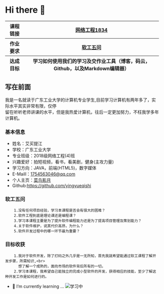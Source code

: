 # Hi there 👋

<table>
<thead>
<tr>
<th>课程链接</th>
<th><a href="https://edu.cnblogs.com/campus/gdgy/Networkengineering1834" rel="nofollow">网络工程1834</a></th>
</tr>
</thead>
<thead><tr>
<th>作业要求</th>
<th><a href="https://edu.cnblogs.com/campus/gdgy/Networkengineering1834/homework/11147" rel="nofollow">软工五问</a></th>
</tr></thead>
<thead><tr>
<th>达成目标</th>
<th>学习如何使用我们的学习及交作业工具（博客，码云，Github，以及Markdown编辑器）</th>
</tr></thead>
</table>


## 写在前面
我是一名就读于广东工业大学的计算机专业学生,目前学习计算机有两年多了，实际水平其实非常有限，仅停<br>
留在听听老师讲课的水平，但是我热爱计算机，往后一定更加努力，不枉我学多年计算机。<br>


### 基本信息
* 姓名：艾买提江
* 学校：广东工业大学
* 专业班级：2018级网络工程(4)班
* 兴趣爱好：拍短视频，看书，看美剧，健身(主攻力量)
* 学习方向：JAVA，前端(HTML5)，数字媒体
* E-Maill：1754563046@qq.com
* 个人主页：[菜鸟影月](https://www.cnblogs.com/cnzh8/)
* Github:https://github.com/yingyueqishi

### 软工五问

        1.没有任何项目经验，学习本课程是否会有很大的困难？
        2.软件工程到底是理论课还是编程课？
        3.学习本课程主要是为了提升软件编程能力还是为了提高项目管理及策划能力？
        4.关于软件维护，说其代价高昂，为什么？
        5.软件开发过程中的哪一环节最为重要？

### 目标收获
        1.我对于软件开发，除了打码之外几乎是一无所知，首先我就希望能通过软工课程了解开发步骤，所需知识,<br>
          想了解一个成熟的，面向市场的软件背后所有的一切。
        2.学习本课程，我希望自己能独立的完成小型软件的开发，获得相应的技能，至少了解这种开发工作是如何进行的。

- 🌱 I’m currently learning ...
![学习中](https://imgconvert.csdnimg.cn/aHR0cHM6Ly9pbWcuYml0b29sLmNuL25ld3NpbWFnZS81OWIzODNkNmM4YjA1YTNhNDE4MjYxMjEzZTdiYWExNS5qcGc?x-oss-process=image/format,png)


<!--
**yingyueqishi/yingyueqishi** is a ✨ _special_ ✨ repository because its `README.md` (this file) appears on your GitHub profile.

Here are some ideas to get you started:

- 🔭 I’m currently working on ...
- 🌱 I’m currently learning ...
- 👯 I’m looking to collaborate on ...
- 🤔 I’m looking for help with ...
- 💬 Ask me about ...
- 📫 How to reach me: ...
- 😄 Pronouns: ...
- ⚡ Fun fact: ...
-->
